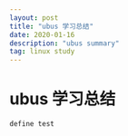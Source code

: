 ```yaml
---
layout: post
title: "ubus 学习总结"
date: 2020-01-16
description: "ubus summary"
tag: linux study
---
```

# ubus 学习总结   

```
define test
```  
